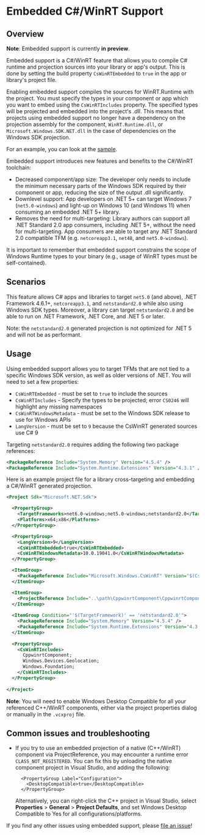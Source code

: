 # Embedded C#/WinRT Support

## Overview

**Note**: Embedded support is currently **in preview**.

Embedded support is a C#/WinRT feature that allows you to compile C# runtime and projection sources into your library or app's output. This is done by setting the build property `CsWinRTEmbedded` to `true` in the app or library's project file.

Enabling embedded support compiles the sources for WinRT.Runtime with the project.
You must specify the types in your component or app which you want to embed using the `CsWinRTIncludes` property.
The specified types will be projected and embedded into the project's *.dll*. 
This means that projects using embedded support no longer have a dependency on the projection assembly for the component, `WinRT.Runtime.dll`, or `Microsoft.Windows.SDK.NET.dll` in the case of dependencies on the Windows SDK projection.

For an example, you can look at the [sample](https://github.com/microsoft/CsWinRT/tree/master/src/Samples/TestEmbedded). 

Embedded support introduces new features and benefits to the C#/WinRT toolchain:
 * Decreased component/app size: The developer only needs to include the minimum necessary parts of the Windows SDK required by their component or app, reducing the size of the output .dll significantly.
 * Downlevel support: App developers on .NET 5+ can target Windows 7 (`net5.0-windows`) and light-up on Windows 10 
  (and Windows 11) when consuming an embedded .NET 5+ library. 
 * Removes the need for multi-targeting: Library authors can support all .NET Standard 2.0 app consumers, including .NET 5+, without the need for multi-targeting. App consumers are able to target any .NET Standard 2.0 compatible TFM (e.g. `netcoreapp3.1`, `net48`, and `net5.0-windows`).

It is important to remember that embedded support constrains the scope of Windows Runtime types to your binary (e.g., usage of WinRT types must be self-contained).

## Scenarios

This feature allows C# apps and libraries to target `net5.0` (and above), .NET Framework 4.6.1+, `netcoreapp3.1`, and `netstandard2.0` while also using Windows SDK types.
Moreover, a library can target `netstandard2.0` and be able to run on .NET Framework, .NET Core, and .NET 5 or later. 

Note: the `netstandard2.0` generated projection is not optimized for .NET 5 and will not be as performant.

## Usage 

Using embedded support allows you to target TFMs that are not tied to a specific Windows SDK version, as well as older versions of .NET.
You will need to set a few properties:
  * `CsWinRTEmbedded` - must be set to `true` to include the sources
  * `CsWinRTIncludes` - Specify the types to be projected; error `CS0246` will highlight any missing namespaces
  * `CsWinRTWindowsMetadata` - must be set to the Windows SDK release to use for Windows APIs
  * `LangVersion` - must be set to `9` because the CsWinRT generated sources use C# 9

Targeting `netstandard2.0` requires adding the following two package references:

```xml
<PackageReference Include="System.Memory" Version="4.5.4" />
<PackageReference Include="System.Runtime.Extensions" Version="4.3.1" />
```

Here is an example project file for a library cross-targeting and embedding a C#/WinRT generated projection.

```xml
<Project Sdk="Microsoft.NET.Sdk">

  <PropertyGroup>
    <TargetFrameworks>net6.0-windows;net5.0-windows;netstandard2.0</TargetFrameworks>
    <Platforms>x64;x86</Platforms>
  </PropertyGroup>

  <PropertyGroup>
    <LangVersion>9</LangVersion>
    <CsWinRTEmbedded>true</CsWinRTEmbedded>
    <CsWinRTWindowsMetadata>10.0.19041.0</CsWinRTWindowsMetadata>
  </PropertyGroup>

  <ItemGroup>
    <PackageReference Include="Microsoft.Windows.CsWinRT" Version="$(CsWinRTVersion)" />
  </ItemGroup>

  <ItemGroup>
    <ProjectReference Include="..\path\CppwinrtComponent\CppwinrtComponent.vcxproj" />
  </ItemGroup> 
  
  <ItemGroup Condition="'$(TargetFramework)' == 'netstandard2.0'">
    <PackageReference Include="System.Memory" Version="4.5.4" />
    <PackageReference Include="System.Runtime.Extensions" Version="4.3.1" />
  </ItemGroup>
    
  <PropertyGroup>
    <CsWinRTIncludes>
      CppwinrtComponent;
      Windows.Devices.Geolocation;
      Windows.Foundation;
    </CsWinRTIncludes>
  </PropertyGroup>
 
</Project>
```

**Note**: You will need to enable Windows Desktop Compatible for all your referenced C++/WinRT components, either via the project properties dialog or manually in the `.vcxproj` file.

## Common issues and troubleshooting

- If you try to use an embedded projection of a native (C++/WinRT) component via ProjectReference, you may encounter a runtime error `CLASS_NOT_REGISTERED`.
You can fix this by unloading the native component project in Visual Studio, and adding the following:

  ```vcxproj
    <PropertyGroup Label="Configuration">
      <DesktopCompatible>true</DesktopCompatible>
    </PropertyGroup>
  ```

  Alternatively, you can right-click the C++ project in Visual Studio, select **Properties** > **General** > **Project Defaults**,
  and set Windows Desktop Compatible to Yes for all configurations/platforms.

If you find any other issues using embedded support, please [file an issue](https://github.com/microsoft/CsWinRT/issues/new/choose)!
